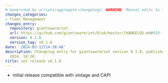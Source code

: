 ```yaml
---
# Generated by scripts/aggregate-changelogs. WARNING: Manual edits to this files will be overwritten.
changes_categories:
- Fleet Management
changes_entry:
  repository: giantswarm/zot
  url: https://github.com/giantswarm/zot/blob/master/CHANGELOG.md#010---2024-03-12
  version: 0.1.0
  version_tag: v0.1.0
date: '2024-03-12T14:38:46'
description: Changelog entry for giantswarm/zot version 0.1.0, published on 12 March
  2024, 14:38.
title: zot release v0.1.0
---
```


- initial release compatible with vintage and CAPI
